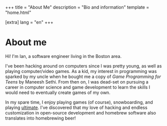 +++
title = "About Me"
description = "Bio and information"
template = "home.html"

[extra]
lang = "en"
+++

<!-- markdownlint-disable-next-line single-h1 -->
# About me

Hi! I'm Ian, a software engineer living in the Boston area.

I've been hacking around on computers since I was pretty young, as well as playing
computer/video games. As a kid, my interest in programming was sparked by my uncle
when he bought me a copy of _Game Programming for Teens_ by Maneesh Sethi.
From then on, I was dead-set on pursuing a career in computer science and game
development to learn the skills I would need to eventually create games of my own.

In my spare time, I enjoy playing games (of course), snowboarding, and
playing [ultimate](https://en.wikipedia.org/wiki/Ultimate_(sport)).
I've discovered that my love of hacking and endless customization in open-source
development and homebrew software also translates into homebrewing beer!
